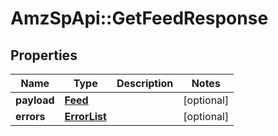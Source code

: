 # AmzSpApi::GetFeedResponse

## Properties
Name | Type | Description | Notes
------------ | ------------- | ------------- | -------------
**payload** | [**Feed**](Feed.md) |  | [optional] 
**errors** | [**ErrorList**](ErrorList.md) |  | [optional] 

